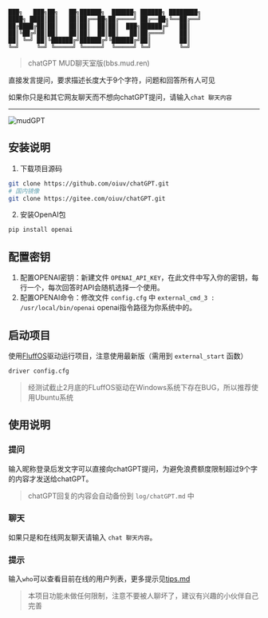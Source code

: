 
    ███╗   ███╗██╗   ██╗██████╗  ██████╗ ██████╗ ████████╗
    ████╗ ████║██║   ██║██╔══██╗██╔════╝ ██╔══██╗╚══██╔══╝
    ██╔████╔██║██║   ██║██║  ██║██║  ███╗██████╔╝   ██║
    ██║╚██╔╝██║██║   ██║██║  ██║██║   ██║██╔═══╝    ██║
    ██║ ╚═╝ ██║╚██████╔╝██████╔╝╚██████╔╝██║        ██║
    ╚═╝     ╚═╝ ╚═════╝ ╚═════╝  ╚═════╝ ╚═╝        ╚═╝


> chatGPT MUD聊天室版(bbs.mud.ren)

直接发言提问，要求描述长度大于9个字符，问题和回答所有人可见

如果你只是和其它网友聊天而不想向chatGPT提问，请输入`chat 聊天内容`

----

![mudGPT](https://oss.mud.ren/images/mudGPT.png)

## 安装说明

1. 下载项目源码

```bash
git clone https://github.com/oiuv/chatGPT.git
# 国内镜像
git clone https://gitee.com/oiuv/chatGPT.git
```

2. 安装OpenAI包

```bash
pip install openai
```

## 配置密钥

1. 配置OPENAI密钥：新建文件 `OPENAI_API_KEY`，在此文件中写入你的密钥，每行一个，每次回答时API会随机选择一个使用。
2. 配置OPENAI命令：修改文件 `config.cfg` 中 `external_cmd_3 : /usr/local/bin/openai` openai指令路径为你系统中的。

## 启动项目

使用[FluffOS](https://github.com/fluffos/fluffos)驱动运行项目，注意使用最新版（需用到 `external_start` 函数）

```bash
driver config.cfg
```

> 经测试截止2月底的FLuffOS驱动在Windows系统下存在BUG，所以推荐使用Ubuntu系统

## 使用说明

### 提问

输入昵称登录后发文字可以直接向chatGPT提问，为避免浪费额度限制超过9个字的内容才发送给chatGPT。

> chatGPT回复的内容会自动备份到 `log/chatGPT.md` 中

### 聊天

如果只是和在线网友聊天请输入 `chat 聊天内容`。

### 提示

输入`who`可以查看目前在线的用户列表，更多提示见[tips.md](tips.md)

> 本项目功能未做任何限制，注意不要被人聊坏了，建议有兴趣的小伙伴自己完善
